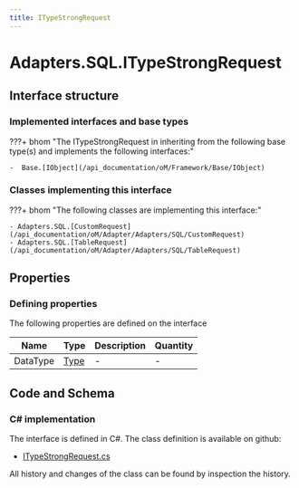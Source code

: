 ```yaml
---
title: ITypeStrongRequest
---
```


# Adapters.SQL.ITypeStrongRequest



## Interface structure

### Implemented interfaces and base types

???+ bhom "The ITypeStrongRequest in inheriting from the following base type(s) and implements the following interfaces:"

    -  Base.[IObject](/api_documentation/oM/Framework/Base/IObject)


### Classes implementing this interface

???+ bhom "The following classes are implementing this interface:"

    - Adapters.SQL.[CustomRequest](/api_documentation/oM/Adapter/Adapters/SQL/CustomRequest)
    - Adapters.SQL.[TableRequest](/api_documentation/oM/Adapter/Adapters/SQL/TableRequest)


## Properties



### Defining properties

The following properties are defined on the interface

| Name             | Type             | Description      | Quantity         |
|------------------|------------------|------------------|------------------|
| DataType | [Type](https://learn.microsoft.com/en-us/dotnet/api/System.Type?view=netstandard-2.0) | - | - |


## Code and Schema

### C# implementation

The interface is defined in C#. The class definition is available on github:

- [ITypeStrongRequest.cs](https://github.com/BHoM/SQL_Toolkit/blob/develop/SQL_oM/Requests/ITypeStrongRequest.cs)

All history and changes of the class can be found by inspection the history.
